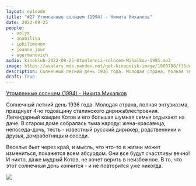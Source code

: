 ```yaml
---
layout: episode
title: "#27 Утомленные солнцем (1994) - Никита Михалков"
date: 2022-09-25
people:
  - volyx
  - anabilisa
  - iphilimonov
  - jeanne_jour
  - egermanovich
audio: kinoklub-2022-09-25-Utomlennii-solncem-Mihalkov-1995.mp3
image: https://avatars.mds.yandex.net/get-kinopoisk-image/1900788/f35ddb41-88b4-40c5-bee9-1738ac0b4af3/600x
description: Солнечный летний день 1936 года. Молодая страна, полная энтузиазма, празднует 4-ю годовщину сталинского дирижаблестроения. Легендарный комдив Котов и его большая шумная семья отдыхают на даче. В старом доме собралась тьма народу жена-красавица, непоседа-дочь, тесть - известный русский дирижер, родственники и друзья, домработницы и соседи. Веселье бьет через край, и мысль, что что-то в жизни может измениться, покажется всем абсурдом. Они все будут счастливы вечно! И никто, даже мудрый Котов, не хочет верить в неизбежное. В то, что этот солнечный день кончится - и не повторится уже никогда.
draft: True
---
```


[Утомленные солнцем (1994) - Никита Михалков](https://www.kinopoisk.ru/film/40848/)

Солнечный летний день 1936 года. Молодая страна, полная энтузиазма, празднует 4-ю годовщину сталинского дирижаблестроения. Легендарный комдив Котов и его большая шумная семья отдыхают на даче. В старом доме собралась тьма народу: жена-красавица, непоседа-дочь, тесть - известный русский дирижер, родственники и друзья, домработницы и соседи.

Веселье бьет через край, и мысль, что что-то в жизни может измениться, покажется всем абсурдом. Они все будут счастливы вечно! И никто, даже мудрый Котов, не хочет верить в неизбежное. В то, что этот солнечный день кончится - и не повторится уже никогда.


![](https://avatars.mds.yandex.net/get-kinopoisk-image/1900788/f35ddb41-88b4-40c5-bee9-1738ac0b4af3/600x)
